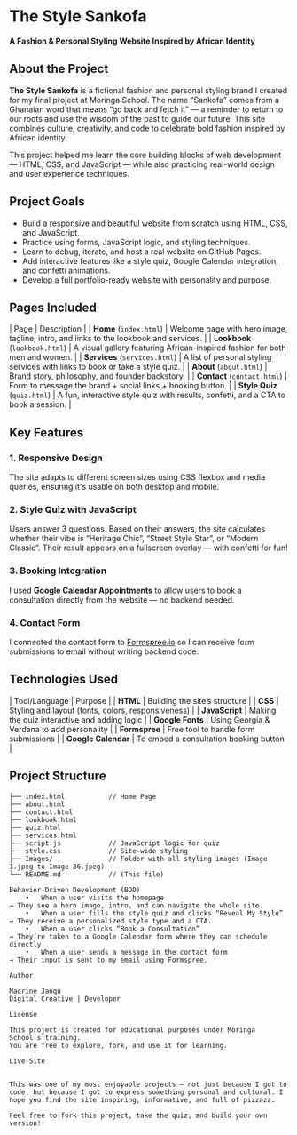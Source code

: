 # The Style Sankofa 
**A Fashion & Personal Styling Website Inspired by African Identity**

## About the Project

**The Style Sankofa** is a fictional fashion and personal styling brand I created for my final project at Moringa School. The name “Sankofa” comes from a Ghanaian word that means “go back and fetch it” — a reminder to return to our roots and use the wisdom of the past to guide our future. This site combines culture, creativity, and code to celebrate bold fashion inspired by African identity.

This project helped me learn the core building blocks of web development — HTML, CSS, and JavaScript — while also practicing real-world design and user experience techniques.

## Project Goals

- Build a responsive and beautiful website from scratch using HTML, CSS, and JavaScript.
- Practice using forms, JavaScript logic, and styling techniques.
- Learn to debug, iterate, and host a real website on GitHub Pages.
- Add interactive features like a style quiz, Google Calendar integration, and confetti animations.
- Develop a full portfolio-ready website with personality and purpose.

## Pages Included

| Page | Description |
| **Home** (`index.html`) | Welcome page with hero image, tagline, intro, and links to the lookbook and services. |
| **Lookbook** (`lookbook.html`) | A visual gallery featuring African-inspired fashion for both men and women. |
| **Services** (`services.html`) | A list of personal styling services with links to book or take a style quiz. |
| **About** (`about.html`) | Brand story, philosophy, and founder backstory. |
| **Contact** (`contact.html`) | Form to message the brand + social links + booking button. |
| **Style Quiz** (`quiz.html`) | A fun, interactive style quiz with results, confetti, and a CTA to book a session. |

## Key Features

### 1. **Responsive Design**
The site adapts to different screen sizes using CSS flexbox and media queries, ensuring it's usable on both desktop and mobile.

### 2. **Style Quiz with JavaScript**
Users answer 3 questions. Based on their answers, the site calculates whether their vibe is “Heritage Chic”, “Street Style Star”, or “Modern Classic”. Their result appears on a fullscreen overlay — with confetti for fun!

### 3. **Booking Integration**
I used **Google Calendar Appointments** to allow users to book a consultation directly from the website — no backend needed.

### 4. **Contact Form**
I connected the contact form to [Formspree.io](https://formspree.io/) so I can receive form submissions to email without writing backend code.

## Technologies Used

| Tool/Language | Purpose |
| **HTML** | Building the site’s structure |
| **CSS** | Styling and layout (fonts, colors, responsiveness) |
| **JavaScript** | Making the quiz interactive and adding logic |
| **Google Fonts** | Using Georgia & Verdana to add personality |
| **Formspree** | Free tool to handle form submissions |
| **Google Calendar** | To embed a consultation booking button |


## Project Structure

```plaintext
├── index.html           // Home Page
├── about.html
├── contact.html
├── lookbook.html
├── quiz.html
├── services.html
├── script.js            // JavaScript logic for quiz 
├── style.css            // Site-wide styling
├── Images/              // Folder with all styling images (Image 1.jpeg to Image 36.jpeg)
└── README.md            // (This file)

Behavior-Driven Development (BDD)
	•	When a user visits the homepage
→ They see a hero image, intro, and can navigate the whole site.
	•	When a user fills the style quiz and clicks “Reveal My Style”
→ They receive a personalized style type and a CTA.
	•	When a user clicks “Book a Consultation”
→ They’re taken to a Google Calendar form where they can schedule directly.
	•	When a user sends a message in the contact form
→ Their input is sent to my email using Formspree.

Author

Macrine Jangu
Digital Creative | Developer

License

This project is created for educational purposes under Moringa School’s training.
You are free to explore, fork, and use it for learning.

Live Site


This was one of my most enjoyable projects — not just because I got to code, but because I got to express something personal and cultural. I hope you find the site inspiring, informative, and full of pizzazz.

Feel free to fork this project, take the quiz, and build your own version!
